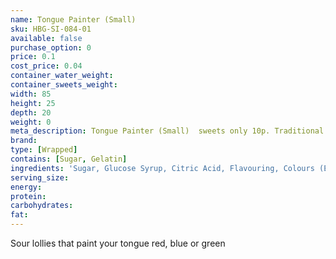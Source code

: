 ```yaml
---
name: Tongue Painter (Small) 
sku: HBG-SI-084-01
available: false
purchase_option: 0
price: 0.1
cost_price: 0.04
container_water_weight: 
container_sweets_weight: 
width: 85
height: 25
depth: 20
weight: 0
meta_description: Tongue Painter (Small)  sweets only 10p. Traditional sweets and more at Humbugs Confectionery Store. Specialists in satisfying your sweet tooth!
brand: 
type: [Wrapped]
contains: [Sugar, Gelatin]
ingredients: 'Sugar, Glucose Syrup, Citric Acid, Flavouring, Colours (E129, E131)'
serving_size: 
energy: 
protein: 
carbohydrates: 
fat: 
---
```

Sour lollies that paint your tongue red, blue or green